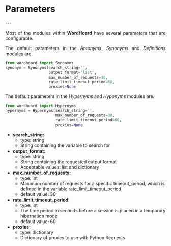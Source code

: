 <h1> <strong>Parameters</strong> </h1>
---

<p align="justify"> 
Most of the modules within <strong>WordHoard</strong> have several parameters that are configurable.  
</p>

<p align="justify"> 
The default parameters in the <i>Antonyms</i>, <i>Synonyms</i> and <i>Definitions</i> modules are.
</p>

```python
from wordhoard import Synonyms
synonym = Synonyms(search_string='',
	               output_format='list',
                   max_number_of_requests=30,
                   rate_limit_timeout_period=60,
                   proxies=None
```


<p align="justify"> 
The default parameters in the <i>Hypernyms</i> and <i>Hyponyms</i> modules are.
</p>


```python
from wordhoard import Hypernyms
hypernyms = Hypernyms(search_string='',
                      max_number_of_requests=30,
                      rate_limit_timeout_period=60,
                      proxies=None
```

<ul>

<li><strong>search_string:</strong>
	<ul>
		<li>type: string</li> 
		<li>String containing the variable to search for</li>  
</ul>
</li>

<li><strong>output_format:</strong>
	<ul>
		<li>type: string</li> 
		<li>String containing the requested output format</li>  
		<li>Acceptable values: list and dictionary</li> 
</ul>
</li>


<li><strong>max_number_of_requests:</strong>
	<ul>
		<li>type: int</li> 
		<li>Maximum number of requests for a specific timeout_period, which is defined in the variable rate_limit_timeout_period</li>
		<li>default value: 30</li> 
</ul>
</li>

<li><strong>rate_limit_timeout_period:</strong>
	<ul>
		<li>type: int</li> 
		<li>The time period in seconds before a session is placed in a temporary hibernation mode</li>
		<li>default value: 60</li> 
</ul>
</li>


<li><strong>proxies:</strong>
	<ul>
		<li>type: dictionary</li> 
		<li>Dictionary of proxies to use with Python Requests</li> 
</ul>
</li>

</ul>
